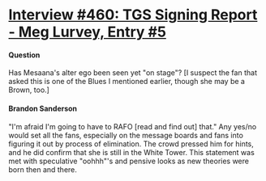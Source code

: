 # [Interview #460: TGS Signing Report - Meg Lurvey, Entry #5](https://www.theoryland.com/intvmain.php?i=460#5)

#### Question

Has Mesaana's alter ego been seen yet "on stage"? [I suspect the fan that asked this is one of the Blues I mentioned earlier, though she may be a Brown, too.]

#### Brandon Sanderson

"I'm afraid I'm going to have to RAFO [read and find out] that." Any yes/no would set all the fans, especially on the message boards and fans into figuring it out by process of elimination. The crowd pressed him for hints, and he did confirm that she is still in the White Tower. This statement was met with speculative "oohhh"'s and pensive looks as new theories were born then and there.


